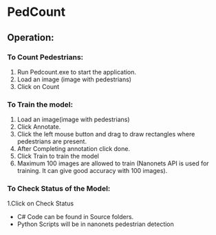 # PedCount

## Operation:
### To Count Pedestrians:
1. Run Pedcount.exe to start the application.
2. Load an image (image with pedestrians)
3. Click on Count

### To Train the model:
1. Load an image(image with pedestrians)
2. Click Annotate.
3. Click the left mouse button and drag to draw rectangles where pedestrians are present.
4. After Completing annotation click done.
5. Click Train to train the model
6. Maximum 100 images are allowed to train (Nanonets API is used for training. It can give good accuracy with 100 images).

### To Check Status of the Model:
1.Click on Check Status

* C# Code can be found in Source folders.
* Python Scripts will be in nanonets pedestrian detection

